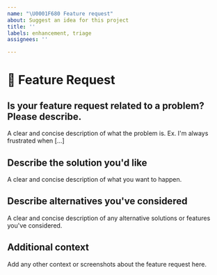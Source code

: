 ```yaml
---
name: "\U0001F680 Feature request"
about: Suggest an idea for this project
title: ''
labels: enhancement, triage
assignees: ''

---
```


# 🚀 Feature Request

## Is your feature request related to a problem? Please describe.
A clear and concise description of what the problem is. Ex. I'm always frustrated when [...]

## Describe the solution you'd like
A clear and concise description of what you want to happen.

## Describe alternatives you've considered
A clear and concise description of any alternative solutions or features you've considered.

## Additional context
Add any other context or screenshots about the feature request here.
